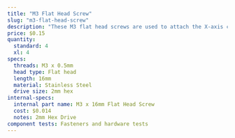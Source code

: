 ```yaml
---
title: "M3 Flat Head Screw"
slug: "m3-flat-head-screw"
description: "These M3 flat head screws are used to attach the X-axis cable carrier to the cable carrier mounts."
price: $0.15
quantity:
  standard: 4
  xl: 4
specs:
  threads: M3 x 0.5mm
  head type: Flat head
  length: 16mm
  material: Stainless Steel
  drive size: 2mm hex
internal-specs:
  internal part name: M3 x 16mm Flat Head Screw
  cost: $0.014
  notes: 2mm Hex Drive
component tests: Fasteners and hardware tests
---
```

